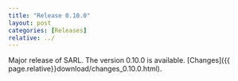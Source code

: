 ```yaml
---
title: "Release 0.10.0"
layout: post
categories: [Releases]
relative: ../
---
```


Major release of SARL. The version 0.10.0 is available. [Changes]({{ page.relative}}download/changes_0.10.0.html).
